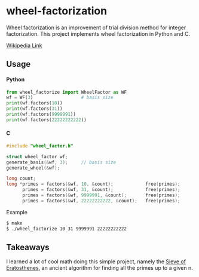 # wheel-factorization

Wheel factorization is an improvement of trial division method for
integer factorization. This project implements wheel factorization in
Python and C.

[Wikipedia Link](https://en.wikipedia.org/wiki/Wheel_factorization)

## Usage

#### Python

```python
from wheel_factorize import WheelFactor as WF
wf = WF(3)                  # basis size
print(wf.factors(10))
print(wf.factors(31))
print(wf.factors(9999991))
print(wf.factors(22222222222))
```

#### C

```C
#include "wheel_factor.h"

struct wheel_factor wf;
generate_basis(&wf, 3);     // basis size
generate_wheel(&wf);

long count;
long *primes = factors(&wf, 10, &count);            free(primes);
      primes = factors(&wf, 31, &count);            free(primes);
      primes = factors(&wf, 9999991, &count);       free(primes);
      primes = factors(&wf, 22222222222, &count);   free(primes);
```

Example

```bash
$ make
$ ./wheel_factorize 10 31 9999991 22222222222
```

## Takeaways
I learned a lot of cool math doing this simple project, namely the
[Sieve of Eratosthenes](https://en.wikipedia.org/wiki/Sieve_of_Eratosthenes),
an ancient algorithm for finding all the primes up to a given n.
